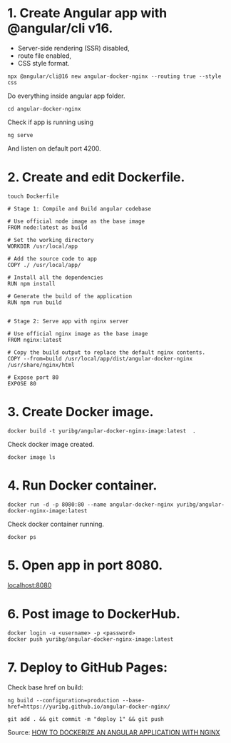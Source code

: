# 1. Create Angular app with @angular/cli v16.
- Server-side rendering (SSR) disabled,
- route file enabled, 
- CSS style format.

```
npx @angular/cli@16 new angular-docker-nginx --routing true --style css
```

Do everything inside angular app folder.

```
cd angular-docker-nginx
```

Check if app is running using 

```
ng serve
```

And listen on default port 4200.

# 2. Create and edit Dockerfile.

```
touch Dockerfile
```

```
# Stage 1: Compile and Build angular codebase

# Use official node image as the base image
FROM node:latest as build

# Set the working directory
WORKDIR /usr/local/app

# Add the source code to app
COPY ./ /usr/local/app/

# Install all the dependencies
RUN npm install

# Generate the build of the application
RUN npm run build


# Stage 2: Serve app with nginx server

# Use official nginx image as the base image
FROM nginx:latest

# Copy the build output to replace the default nginx contents.
COPY --from=build /usr/local/app/dist/angular-docker-nginx /usr/share/nginx/html

# Expose port 80
EXPOSE 80
```

# 3. Create Docker image.

```
docker build -t yuribg/angular-docker-nginx-image:latest  .
```

Check docker image created.

```
docker image ls
```

# 4. Run Docker container.

```
docker run -d -p 8080:80 --name angular-docker-nginx yuribg/angular-docker-nginx-image:latest
```

Check docker container running.

```
docker ps
```

# 5. Open app in port 8080.

[localhost:8080](http://localhost:8080/)

# 6. Post image to DockerHub.

```
docker login -u <username> -p <password>
docker push yuribg/angular-docker-nginx-image:latest
```

# 7. Deploy to GitHub Pages:

Check base href on build:

```
ng build --configuration=production --base-href=https://yuribg.github.io/angular-docker-nginx/

git add . && git commit -m "deploy 1" && git push
```

Source:
[HOW TO DOCKERIZE AN ANGULAR APPLICATION WITH NGINX](https://levioconsulting.com/insights/how-to-dockerize-an-angular-application-with-nginx/)